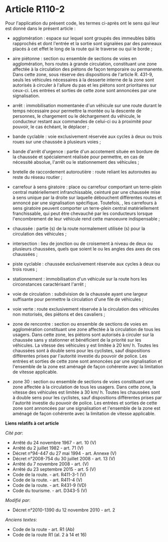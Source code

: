 # Article R110-2

Pour l'application du présent code, les termes ci-après ont le sens qui leur est donné dans le présent article :

- agglomération : espace sur lequel sont groupés des immeubles bâtis rapprochés et dont l'entrée et la sortie sont signalées
par des panneaux placés à cet effet le long de la route qui le traverse ou qui le borde ;

- aire piétonne : section ou ensemble de sections de voies en agglomération, hors routes à grande circulation, constituant
une zone affectée à la circulation des piétons de façon temporaire ou permanente. Dans cette zone, sous réserve des
dispositions de l'article R. 431-9, seuls les véhicules nécessaires à la desserte interne de la zone sont autorisés à
circuler à l'allure du pas et les piétons sont prioritaires sur ceux-ci. Les entrées et sorties de cette zone sont annoncées
par une signalisation.

- arrêt : immobilisation momentanée d'un véhicule sur une route durant le temps nécessaire pour permettre la montée ou la
descente de personnes, le chargement ou le déchargement du véhicule, le conducteur restant aux commandes de celui-ci ou à
proximité pour pouvoir, le cas échéant, le déplacer ;

- bande cyclable : voie exclusivement réservée aux cycles à deux ou trois roues sur une chaussée à plusieurs voies ;

- bande d'arrêt d'urgence : partie d'un accotement située en bordure de la chaussée et spécialement réalisée pour permettre,
en cas de nécessité absolue, l'arrêt ou le stationnement des véhicules ;

- bretelle de raccordement autoroutière : route reliant les autoroutes au reste du réseau routier ;

- carrefour à sens giratoire : place ou carrefour comportant un terre-plein central matériellement infranchissable, ceinturé
par une chaussée mise à sens unique par la droite sur laquelle débouchent différentes routes et annoncé par une signalisation
spécifique. Toutefois,   , les carrefours à sens giratoire peuvent comporter un terre-plein central matériellement
franchissable, qui peut être chevauché par les conducteurs lorsque l'encombrement de leur véhicule rend cette manoeuvre
indispensable ;

- chaussée : partie (s) de la route normalement utilisée (s) pour la circulation des véhicules ;

- intersection : lieu de jonction ou de croisement à niveau de deux ou plusieurs chaussées, quels que soient le ou les angles
des axes de ces chaussées ;

- piste cyclable : chaussée exclusivement réservée aux cycles à deux ou trois roues ;

- stationnement : immobilisation d'un véhicule sur la route hors les circonstances caractérisant l'arrêt ;

- voie de circulation : subdivision de la chaussée ayant une largeur suffisante pour permettre la circulation d'une file de
véhicules ;

- voie verte : route exclusivement réservée à la circulation des véhicules non motorisés, des piétons et des cavaliers ;

- zone de rencontre : section ou ensemble de sections de voies en agglomération constituant une zone affectée à la
circulation de tous les usagers. Dans cette zone, les piétons sont autorisés à circuler sur la chaussée sans y stationner et
bénéficient de la priorité sur les véhicules. La vitesse des véhicules y est limitée à 20 km/ h. Toutes les chaussées sont à
double sens pour les cyclistes, sauf dispositions différentes prises par l'autorité investie du pouvoir de police. Les
entrées et sorties de cette zone sont annoncées par une signalisation et l'ensemble de la zone est aménagé de façon cohérente
avec la limitation de vitesse applicable.

- zone 30 : section ou ensemble de sections de voies constituant une zone affectée à la circulation de tous les usagers. Dans
cette zone, la vitesse des véhicules est limitée à 30 km/ h. Toutes les chaussées sont à double sens pour les cyclistes, sauf
dispositions différentes prises par l'autorité investie du pouvoir de police. Les entrées et sorties de cette zone sont
annoncées par une signalisation et l'ensemble de la zone est aménagé de façon cohérente avec la limitation de vitesse
applicable.

**Liens relatifs à cet article**

_Cité par_:

  - Arrêté du 24 novembre 1967 - art. 10 (V)
  - Arrêté du 2 juillet 1982 - art. 71 (V)
  - Décret n°94-447 du 27 mai 1994 - art. Annexe (V)
  - Décret n°2008-754 du 30 juillet 2008 - art. 13 (V)
  - Arrêté du 7 novembre 2008 - art. (V)
  - Arrêté du 23 septembre 2015 - art. 5 (V)
  - Code de la route. - art. R411-3-1 (V)
  - Code de la route. - art. R411-4 (V)
  - Code de la route. - art. R431-9 (VD)
  - Code du tourisme. - art. D343-5 (V)

_Modifié par_:

  - Décret n°2010-1390 du 12 novembre 2010 - art. 2

_Anciens textes_:

  - Code de la route - art. R1 (Ab)
  - Code de la route R1 (al. 2 à 14 et 16)
